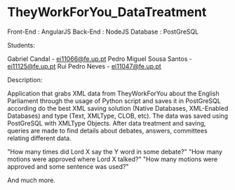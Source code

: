 # TheyWorkForYou_DataTreatment

Front-End : AngularJS
Back-End : NodeJS
Database : PostGreSQL

Students:

Gabriel Candal - ei11066@fe.up.pt
Pedro Miguel Sousa Santos - ei11125@fe.up.pt
Rui Pedro Neves - ei11047@fe.up.pt

Description:

Application that grabs XML data from TheyWorkForYou about the English Parliament through the usage of Python script and saves it in PostGreSQL according do the best XML saving solution (Native Databases, XML-Enabled Databases) and type (Text, XMLType, CLOB, etc). The data was saved using PostGreSQL with XMLType Objects.
After data treatment and saving, queries are made to find details about debates, answers, committees relating different data.

"How many times did Lord X say the Y word in some debate?"
"How many motions were approved where Lord X talked?"
"How many motions were approved and some sentence was used?"

And much more.

